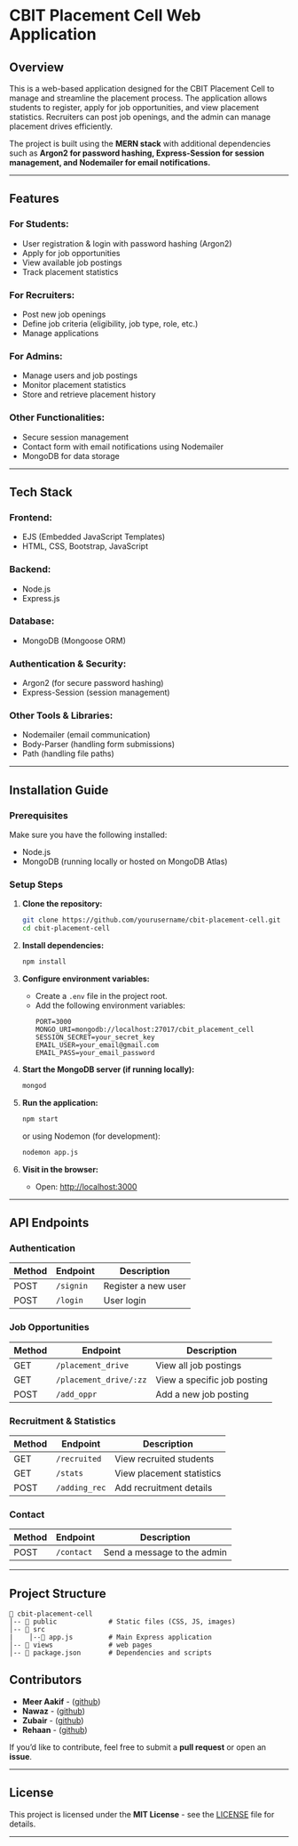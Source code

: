 # CBIT Placement Cell Web Application

## Overview
This is a web-based application designed for the CBIT Placement Cell to manage and streamline the placement process. The application allows students to register, apply for job opportunities, and view placement statistics. Recruiters can post job openings, and the admin can manage placement drives efficiently.

The project is built using the **MERN stack** with additional dependencies such as **Argon2 for password hashing, Express-Session for session management, and Nodemailer for email notifications.**

---

## Features

### **For Students:**
- User registration & login with password hashing (Argon2)
- Apply for job opportunities
- View available job postings
- Track placement statistics

### **For Recruiters:**
- Post new job openings
- Define job criteria (eligibility, job type, role, etc.)
- Manage applications

### **For Admins:**
- Manage users and job postings
- Monitor placement statistics
- Store and retrieve placement history

### **Other Functionalities:**
- Secure session management
- Contact form with email notifications using Nodemailer
- MongoDB for data storage

---

## Tech Stack

### **Frontend:**
- EJS (Embedded JavaScript Templates)
- HTML, CSS, Bootstrap, JavaScript

### **Backend:**
- Node.js
- Express.js

### **Database:**
- MongoDB (Mongoose ORM)

### **Authentication & Security:**
- Argon2 (for secure password hashing)
- Express-Session (session management)

### **Other Tools & Libraries:**
- Nodemailer (email communication)
- Body-Parser (handling form submissions)
- Path (handling file paths)

---

## Installation Guide

### **Prerequisites**
Make sure you have the following installed:
- Node.js
- MongoDB (running locally or hosted on MongoDB Atlas)

### **Setup Steps**

1. **Clone the repository:**
   ```sh
   git clone https://github.com/yourusername/cbit-placement-cell.git
   cd cbit-placement-cell
   ```

2. **Install dependencies:**
   ```sh
   npm install
   ```

3. **Configure environment variables:**
   - Create a `.env` file in the project root.
   - Add the following environment variables:
     ```env
     PORT=3000
     MONGO_URI=mongodb://localhost:27017/cbit_placement_cell
     SESSION_SECRET=your_secret_key
     EMAIL_USER=your_email@gmail.com
     EMAIL_PASS=your_email_password
     ```

4. **Start the MongoDB server (if running locally):**
   ```sh
   mongod
   ```

5. **Run the application:**
   ```sh
   npm start
   ```
   or using Nodemon (for development):
   ```sh
   nodemon app.js
   ```

6. **Visit in the browser:**
   - Open: [http://localhost:3000](http://localhost:3000)

---

## API Endpoints

### **Authentication**
| Method | Endpoint  | Description |
|--------|----------|-------------|
| POST   | `/signin` | Register a new user |
| POST   | `/login` | User login |

### **Job Opportunities**
| Method | Endpoint  | Description |
|--------|----------|-------------|
| GET   | `/placement_drive` | View all job postings |
| GET   | `/placement_drive/:zz` | View a specific job posting |
| POST  | `/add_oppr` | Add a new job posting |

### **Recruitment & Statistics**
| Method | Endpoint  | Description |
|--------|----------|-------------|
| GET   | `/recruited` | View recruited students |
| GET   | `/stats` | View placement statistics |
| POST  | `/adding_rec` | Add recruitment details |

### **Contact**
| Method | Endpoint  | Description |
|--------|----------|-------------|
| POST  | `/contact` | Send a message to the admin |

---

## Project Structure
```
📁 cbit-placement-cell
│-- 📁 public             # Static files (CSS, JS, images)
│-- 📁 src
|    │--📄 app.js         # Main Express application
│-- 📁 views              # web pages
│-- 📄 package.json       # Dependencies and scripts
```


## Contributors
- **Meer Aakif** - ([github](https://github.com/meer-aakif-33))
- **Nawaz** - ([github](https://github.com/mrranger939))
- **Zubair** - ([github](https://github.com/akheel-zuber))
- **Rehaan** - ([github](https://github.com/Rehaan-345))


If you’d like to contribute, feel free to submit a **pull request** or open an **issue**.

---

## License
This project is licensed under the **MIT License** - see the [LICENSE](LICENSE) file for details.

---
